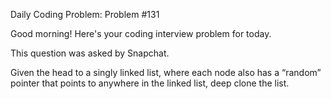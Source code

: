 Daily Coding Problem: Problem #131

Good morning! Here's your coding interview problem for today.

This question was asked by Snapchat.

Given the head to a singly linked list, where each node also has a “random” pointer that points to anywhere in the linked list, deep clone the list.